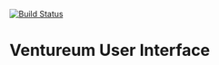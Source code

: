 [![Build Status](http://pipeline.ventureum.io:8080/job/VUI-VTCR/job/master/badge/icon)](http://pipeline.ventureum.io:8080/job/VUI-VTCR/job/master/)

# Ventureum User Interface
